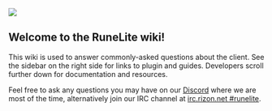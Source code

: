![](https://puu.sh/vpxc1/5fe318e5b1.png)

## Welcome to the RuneLite wiki!

This wiki is used to answer commonly-asked questions about the client. See the sidebar on the right side for links to plugin and guides. Developers scroll further down for documentation and resources.

Feel free to ask any questions you may have on our [Discord](https://discord.gg/mePCs8U) where we are most of the time, alternatively join our IRC channel at [irc.rizon.net #runelite](http://qchat.rizon.net/?channels=runelite&uio=d4).
 


